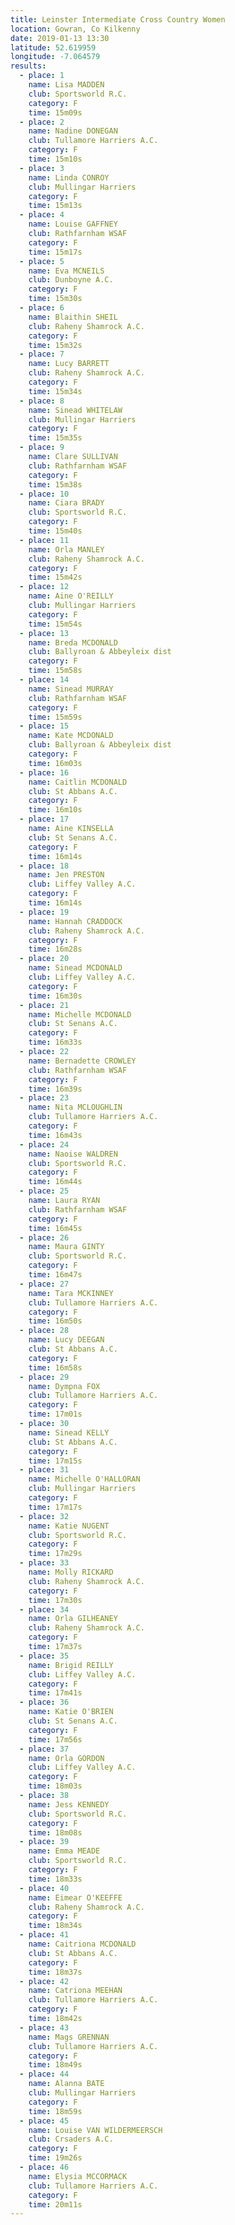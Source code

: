 ```yaml
---
title: Leinster Intermediate Cross Country Women
location: Gowran, Co Kilkenny
date: 2019-01-13 13:30
latitude: 52.619959 
longitude: -7.064579
results:
  - place: 1
    name: Lisa MADDEN
    club: Sportsworld R.C.
    category: F
    time: 15m09s
  - place: 2
    name: Nadine DONEGAN
    club: Tullamore Harriers A.C.
    category: F
    time: 15m10s
  - place: 3
    name: Linda CONROY
    club: Mullingar Harriers
    category: F
    time: 15m13s
  - place: 4
    name: Louise GAFFNEY
    club: Rathfarnham WSAF
    category: F
    time: 15m17s
  - place: 5
    name: Eva MCNEILS
    club: Dunboyne A.C.
    category: F
    time: 15m30s
  - place: 6
    name: Blaithin SHEIL
    club: Raheny Shamrock A.C.
    category: F
    time: 15m32s
  - place: 7
    name: Lucy BARRETT
    club: Raheny Shamrock A.C.
    category: F
    time: 15m34s
  - place: 8
    name: Sinead WHITELAW
    club: Mullingar Harriers
    category: F
    time: 15m35s
  - place: 9
    name: Clare SULLIVAN
    club: Rathfarnham WSAF
    category: F
    time: 15m38s
  - place: 10
    name: Ciara BRADY
    club: Sportsworld R.C.
    category: F
    time: 15m40s
  - place: 11
    name: Orla MANLEY
    club: Raheny Shamrock A.C.
    category: F
    time: 15m42s
  - place: 12
    name: Aine O'REILLY
    club: Mullingar Harriers
    category: F
    time: 15m54s
  - place: 13
    name: Breda MCDONALD
    club: Ballyroan & Abbeyleix dist
    category: F
    time: 15m58s
  - place: 14
    name: Sinead MURRAY
    club: Rathfarnham WSAF
    category: F
    time: 15m59s
  - place: 15
    name: Kate MCDONALD
    club: Ballyroan & Abbeyleix dist
    category: F
    time: 16m03s
  - place: 16
    name: Caitlin MCDONALD
    club: St Abbans A.C.
    category: F
    time: 16m10s
  - place: 17
    name: Aine KINSELLA
    club: St Senans A.C.
    category: F
    time: 16m14s
  - place: 18
    name: Jen PRESTON
    club: Liffey Valley A.C.
    category: F
    time: 16m14s
  - place: 19
    name: Hannah CRADDOCK
    club: Raheny Shamrock A.C.
    category: F
    time: 16m28s
  - place: 20
    name: Sinead MCDONALD
    club: Liffey Valley A.C.
    category: F
    time: 16m30s
  - place: 21
    name: Michelle MCDONALD
    club: St Senans A.C.
    category: F
    time: 16m33s
  - place: 22
    name: Bernadette CROWLEY
    club: Rathfarnham WSAF
    category: F
    time: 16m39s
  - place: 23
    name: Nita MCLOUGHLIN
    club: Tullamore Harriers A.C.
    category: F
    time: 16m43s
  - place: 24
    name: Naoise WALDREN
    club: Sportsworld R.C.
    category: F
    time: 16m44s
  - place: 25
    name: Laura RYAN
    club: Rathfarnham WSAF
    category: F
    time: 16m45s
  - place: 26
    name: Maura GINTY
    club: Sportsworld R.C.
    category: F
    time: 16m47s
  - place: 27
    name: Tara MCKINNEY
    club: Tullamore Harriers A.C.
    category: F
    time: 16m50s
  - place: 28
    name: Lucy DEEGAN
    club: St Abbans A.C.
    category: F
    time: 16m58s
  - place: 29
    name: Dympna FOX
    club: Tullamore Harriers A.C.
    category: F
    time: 17m01s
  - place: 30
    name: Sinead KELLY
    club: St Abbans A.C.
    category: F
    time: 17m15s
  - place: 31
    name: Michelle O'HALLORAN
    club: Mullingar Harriers
    category: F
    time: 17m17s
  - place: 32
    name: Katie NUGENT
    club: Sportsworld R.C.
    category: F
    time: 17m29s
  - place: 33
    name: Molly RICKARD
    club: Raheny Shamrock A.C.
    category: F
    time: 17m30s
  - place: 34
    name: Orla GILHEANEY
    club: Raheny Shamrock A.C.
    category: F
    time: 17m37s
  - place: 35
    name: Brigid REILLY
    club: Liffey Valley A.C.
    category: F
    time: 17m41s
  - place: 36
    name: Katie O'BRIEN
    club: St Senans A.C.
    category: F
    time: 17m56s
  - place: 37
    name: Orla GORDON
    club: Liffey Valley A.C.
    category: F
    time: 18m03s
  - place: 38
    name: Jess KENNEDY
    club: Sportsworld R.C.
    category: F
    time: 18m08s
  - place: 39
    name: Emma MEADE
    club: Sportsworld R.C.
    category: F
    time: 18m33s
  - place: 40
    name: Eimear O'KEEFFE
    club: Raheny Shamrock A.C.
    category: F
    time: 18m34s
  - place: 41
    name: Caitriona MCDONALD
    club: St Abbans A.C.
    category: F
    time: 18m37s
  - place: 42
    name: Catriona MEEHAN
    club: Tullamore Harriers A.C.
    category: F
    time: 18m42s
  - place: 43
    name: Mags GRENNAN
    club: Tullamore Harriers A.C.
    category: F
    time: 18m49s
  - place: 44
    name: Alanna BATE
    club: Mullingar Harriers
    category: F
    time: 18m59s
  - place: 45
    name: Louise VAN WILDERMEERSCH
    club: Crsaders A.C.
    category: F
    time: 19m26s
  - place: 46
    name: Elysia MCCORMACK
    club: Tullamore Harriers A.C.
    category: F
    time: 20m11s
---
```

